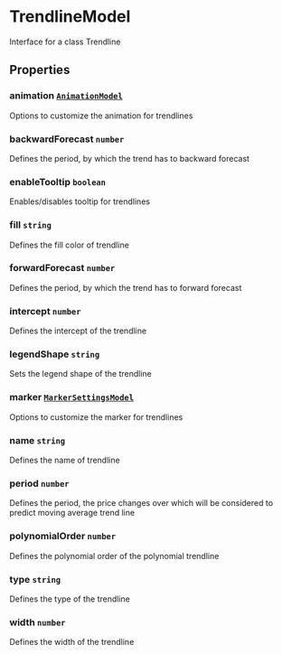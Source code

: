 # TrendlineModel

Interface for a class Trendline

## Properties

### animation [`AnimationModel`](./api-animationModel.html)

Options to customize the animation for trendlines

### backwardForecast `number`

Defines the period, by which the trend has to backward forecast

### enableTooltip `boolean`

Enables/disables tooltip for trendlines

### fill `string`

Defines the fill color of trendline

### forwardForecast `number`

Defines the period, by which the trend has to forward forecast

### intercept `number`

Defines the intercept of the trendline

### legendShape `string`

Sets the legend shape of the trendline

### marker [`MarkerSettingsModel`](./api-markerSettingsModel.html)

Options to customize the marker for trendlines

### name `string`

Defines the name of trendline

### period `number`

Defines the period, the price changes over which will be considered to predict moving average trend line

### polynomialOrder `number`

Defines the polynomial order of the polynomial trendline

### type `string`

Defines the type of the trendline

### width `number`

Defines the width of the trendline
